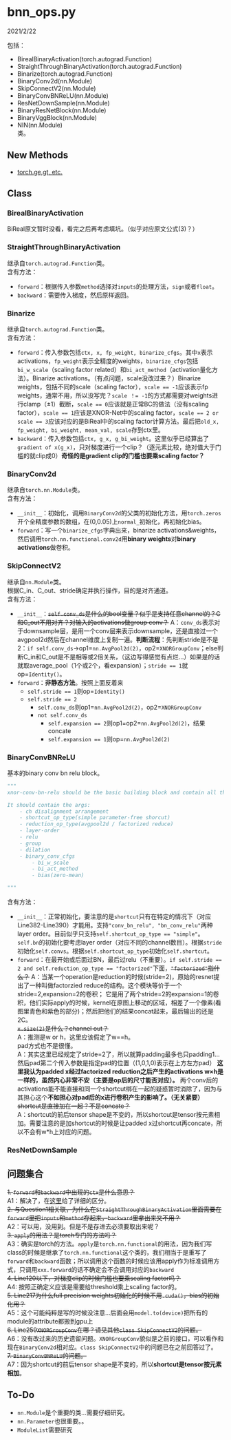 # bnn_ops.py  

2021/2/22  

包括：  
* BirealBinaryActivation(torch.autograd.Function)  
* StraightThroughBinaryActivation(torch.autograd.Function)  
* Binarize(torch.autograd.Function)  
* BinaryConv2d(nn.Module)  
* SkipConnectV2(nn.Module)  
* BinaryConvBNReLU(nn.Module)  
* ResNetDownSample(nn.Module)  
* BinaryResNetBlock(nn.Module)  
* BinaryVggBlock(nn.Module)  
* NIN(nn.Module)  
类。  

## New Methods
* [torch.ge,gt, etc.](https://youcaijun98.github.io/Langs/Python/Packets/Torch/torch_ge_gt_le.html)  



## Class  
### BirealBinaryActivation  
BiReal原文暂时没看，看完之后再考虑填坑。（似乎对应原文公式(3)？）  

### StraightThroughBinaryActivation  
继承自`torch.autograd.Function`类。  
含有方法：  
* `forward`：根据传入参数`method`选择对`inputs`的处理方法，`sign`或者`float`。  
* `backward`：需要传入梯度，然后原样返回。  

### Binarize
继承自`torch.autograd.Function`类。  
含有方法：  
* `forward`：传入参数包括`ctx, x, fp_weight, binarize_cfgs`。其中`x`表示activations，`fp_weight`表示全精度的weights，`binarize_cfgs`包括`bi_w_scale`（scaling factor related）和`bi_act_method`（activation量化方法）。Binarize activations。（有点问题，scale没改过来？）Binarize weights，包括不同的scale（scaling factor），`scale == -1`应该表示fp weights，通常不用，所以没写完？`scale ！= -1`的方式都需要对weights进行clamp（±1）截断，`scale == 0`应该就是正常BC的做法（没有scaling factor），`scale == 1`应该是XNOR-Net中的scaling factor，`scale == 2 or scale == 3`应该对应的是BiReal中的scaling factor计算方法。最后把`old_x, fp_weight, bi_weight, mean_val, scale`存到ctx里。  
* `backward`：传入参数包括`ctx, g_x, g_bi_weight`。这里似乎已经算出了`gradient of x(g_x)`，只对梯度进行一个clip？（逐元素比较，绝对值大于门槛的就clip成0）**奇怪的是gradient clip的门槛也要乘scaling factor？**  

### BinaryConv2d
继承自`torch.nn.Module`类。  
含有方法：  
* `__init__`：初始化，调用`BinaryConv2d`的父类的初始化方法，用`torch.zeros`开个全精度参数的数组，在(0,0.05)上`normal_`初始化，再初始化bias。  
* `forward`：写一个`binarize_cfgs`字典出来，binarize activations&weights，然后调用`torch.nn.functional.conv2d`用**binary weights**对**binary activations**做卷积。  

### SkipConnectV2
继承自`nn.Module`类。  
根据C_in、C_out、stride确定并执行操作，目的是对齐通道。  
含有方法：  
* `__init__`：~~`self.conv_ds`是什么的bool变量？似乎是支持任意channel的？C和C_out不用对齐？对输入的activations做group conv？~~ A：`conv_ds`表示对于downsample层，是用一个conv层来表示downsample，还是直接过一个avgpool2d然后在channel维度上复制一遍。**判断流程**：先判断stride是不是2：`if self.conv_ds`->op1=`nn.AvgPool2d(2)`，op2=`XNORGroupConv`；else判断C_in和C_out是不是相等或2倍关系，（这边写得感觉有点烂...）如果是的话就取average_pool（1个或2个，看expansion）；`stride == 1`就op=`Identity()`。  
* `forward`：**非静态方法**。按照上面反着来  
    * `self.stride == 1`则op=`Identity()`  
    * `self.stride == 2`  
        * `self.conv_ds`则op1=`nn.AvgPool2d(2)`，op2=`XNORGroupConv`  
        * `not self.conv_ds`
            * `self.expansion == 2`则op1=op2=`nn.AvgPool2d(2)`，结果concate  
            * `self.expansion == 1`则op=`nn.AvgPool2d(2)`  

### BinaryConvBNReLU  
基本的binary conv bn relu block。  

```python  
"""
xnor-conv-bn-relu should be the basic building block and contain all the possiible ops

It should contain the args:
    - ch disalignment arrangement
    - shortcut_op_type(simple parameter-free shorcut)
    - reduction_op_type(avgpool2d / factorized reduce)
    - layer-order
    - relu
    - group
    - dilation
    - binary_conv_cfgs
        - bi_w_scale
        - bi_act_method
        - bias(zero-mean)

"""
```  

含有方法：  
* `__init__`：正常初始化，要注意的是`shortcut`只有在特定的情况下（对应Line382-Line390）才能用。支持`"conv_bn_relu", "bn_conv_relu"`两种layer order。目前似乎只支持`self.shortcut_op_type == "simple"`。`self.bn`的初始化要考虑layer order（对应不同的channel数目）。根据`stride`初始化`self.convs`。根据`self.shortcut_op_type`初始化`self.shortcut`。  
* `forward`：在最开始或后面过BN，最后过relu（不重要）。`if self.stride == 2 and self.reduction_op_type == "factorized"`下面，~~`"factorized"`指什么？~~ A：当某一个operation是reduction的时候(stride=2)，原始的resnet提出了一种叫做factorzied reduce的结构。这个模块等价于一个stride=2,expansion=2的卷积； 它是用了两个stride=2的expansion=1的卷积，他们实际apply的时候，kernel在原图上移动的区域，相差了一个像素(看图里青色和紫色的部分)；然后把他们的结果concat起来，最后输出的还是2C。  
~~`x.size(2)`是什么？channel out？~~  
A：推测是w or h，这里应该假定了w==h。  
pad方式也不是很懂。  
A：其实这里已经规定了stride=2了，所以就算padding最多也只padding1...然后pad第二个传入参数是指定pad的位置（(1,0,1,0)表示在上方左方pad） **这里我认为padded x经过factorized reduction之后产生的activations w×h是一样的，虽然内心非常不安（主要是op后的尺寸能否对应）。** 两个conv后的activations能不能直接和同一个shortcut绑在一起的疑惑暂时消除了，因为与其担心这个**不如担心对pad后的x进行卷积产生的影响了。（无关紧要）**  
~~shortcut是直接加在一起？不是concate？~~  
A：shortcut的前后tensor shape是不变的，所以shortcut是tensor按元素相加。需要注意的是加shortcut的时候是让padded x过shortcut再concate，所以不会有w*h上对应的问题。  

### ResNetDownSample






## 问题集合  
~~1. `forward`和`backward`中出现的`ctx`是什么意思？~~  
A1：解决了，在[这里](https://youcaijun98.github.io/Langs/Python/Packets/Torch/ctxvesusself.html)给了详细的区分。  
~~2. 与Question1相关联，为什么在`StraightThroughBinaryActivation`里面需要在`forward`里把`inputs`和`method`存起来，`backward`里拿出来又不用？~~  
A2：可以用，没用到。但是不是存进去必须要取出来呢？  
~~3. `apply`的用法？是torch专门的方法吗？~~  
A3：确实是torch的方法。`apply`是`torch.nn.functional`的用法，因为我们写class的时候是继承了`torch.nn.functional`这个类的，我们相当于是重写了`forward`和`backward`函数；所以调用这个函数的时候应该用apply作为标准调用方式，只调用`xxx.forward`的话不确定会不会调用对应的`backward`  
~~4. Line120以下，对梯度clip的时候门槛也要乘scaling factor吗？~~  
A4: 按照正确定义应该是需要给threshold乘上scaling factor的。  
~~5. Line217为什么full precision weights初始化的时候不用`.cuda()`，bias的初始化用？~~  
A5：这个可能纯粹是写的时候没注意…后面会用`model.to(device)`把所有的module的attribute都搬到gpu上  
~~6. Line259`XNORGroupConv`在哪？请见其他`class SkipConnectV2`的问题。~~  
A6：没有改过来的历史遗留问题。`XNORGroupConv`貌似是之前的接口，可以看作和现在`BinaryConv2d`相对应。`class SkipConnectV2`中的问题已在之前回答过了。  
~~7. `BinaryConvBNReLU`的问题。~~  
A7：因为shortcut的前后tensor shape是不变的，所以**shortcut是tensor按元素相加**。  

## To-Do
* `nn.Module`是个重要的类...需要仔细研究。  
* `nn.Parameter`也很重要。。  
* `ModuleList`需要研究  



